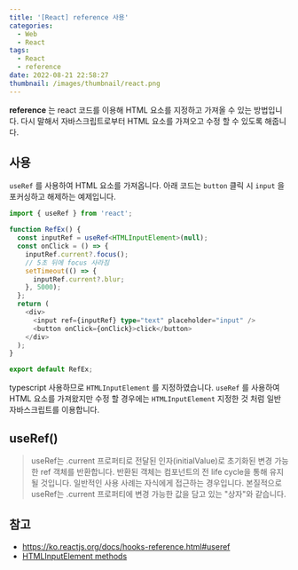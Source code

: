 ```yaml
---
title: '[React] reference 사용'
categories:
  - Web
  - React
tags:
  - React
  - reference
date: 2022-08-21 22:58:27
thumbnail: /images/thumbnail/react.png
---
```


**reference** 는 react 코드를 이용해 HTML 요소를 지정하고 가져올 수 있는 방법입니다. 다시 말해서 자바스크립트로부터 HTML 요소를 가져오고 수정 할 수 있도록 해줍니다.

## 사용

`useRef` 를 사용하여 HTML 요소를 가져옵니다. 아래 코드는 `button` 클릭 시 `input` 을 포커싱하고 해제하는 예제입니다.

```ts
import { useRef } from 'react';

function RefEx() {
  const inputRef = useRef<HTMLInputElement>(null);
  const onClick = () => {
    inputRef.current?.focus();
    // 5초 뒤에 focus 사라짐
    setTimeout(() => {
      inputRef.current?.blur;
    }, 5000);
  };
  return (
    <div>
      <input ref={inputRef} type="text" placeholder="input" />
      <button onClick={onClick}>click</button>
    </div>
  );
}

export default RefEx;
```

typescript 사용하므로 `HTMLInputElement` 를 지정하였습니다. `useRef` 를 사용하여 HTML 요소를 가져왔지만 수정 할 경우에는 `HTMLInputElement` 지정한 것 처럼 일반 자바스크립트를 이용합니다.

## useRef()

> useRef는 .current 프로퍼티로 전달된 인자(initialValue)로 초기화된 변경 가능한 ref 객체를 반환합니다. 반환된 객체는 컴포넌트의 전 life cycle을 통해 유지될 것입니다.
> 일반적인 사용 사례는 자식에게 접근하는 경우입니다.
> 본질적으로 useRef는 .current 프로퍼티에 변경 가능한 값을 담고 있는 "상자"와 같습니다.

## 참고

- https://ko.reactjs.org/docs/hooks-reference.html#useref
- [HTMLInputElement methods](https://developer.mozilla.org/en-US/docs/Web/API/HTMLInputElement#methods)
